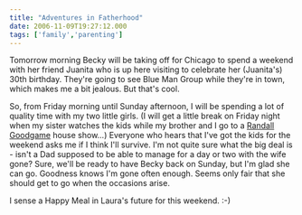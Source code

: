 ```yaml
---
title: "Adventures in Fatherhood"
date: 2006-11-09T19:27:12.000
tags: ['family','parenting']
---
```


Tomorrow morning Becky will be taking off for Chicago to spend a weekend with her friend Juanita who is up here visiting to celebrate her (Juanita's) 30th birthday. They're going to see Blue Man Group while they're in town, which makes me a bit jealous. But that's cool.

So, from Friday morning until Sunday afternoon, I will be spending a lot of quality time with my two little girls. (I will get a little break on Friday night when my sister watches the kids while my brother and I go to a [Randall Goodgame](http://www.randallgoodgame.com) house show...) Everyone who hears that I've got the kids for the weekend asks me if I think I'll survive. I'm not quite sure what the big deal is - isn't a Dad supposed to be able to manage for a day or two with the wife gone? Sure, we'll be ready to have Becky back on Sunday, but I'm glad she can go. Goodness knows I'm gone often enough. Seems only fair that she should get to go when the occasions arise.

I sense a Happy Meal in Laura's future for this weekend. :-)
